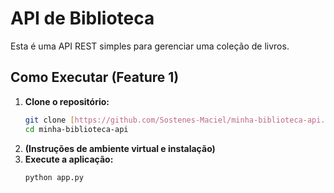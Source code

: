 # API de Biblioteca

Esta é uma API REST simples para gerenciar uma coleção de livros.

## Como Executar (Feature 1)

1.  **Clone o repositório:**
    ```bash
    git clone [https://github.com/Sostenes-Maciel/minha-biblioteca-api.git](https://github.com/Sostenes-Maciel/minha-biblioteca-api.git)
    cd minha-biblioteca-api
    ```
2.  **(Instruções de ambiente virtual e instalação)**
3.  **Execute a aplicação:**
    ```bash
    python app.py
    ```
